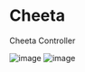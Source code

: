 # Cheeta
Cheeta Controller

![image](https://github.com/KingQueenWong/Cheeta/blob/master/1.jpg)
![image](https://github.com/KingQueenWong/Cheeta/blob/master/2.jpg)
